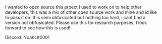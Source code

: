 I wanted to open source this proect I used to work on to help other developers, this was a mix of other open source work and mine and id like to pass it on.
It is semi obfusicated but nothing too hard, i cant find a version not obfusicated.
Please use this for research purposes, I look forward to see how this is used!


Discord: Noahc#0001
